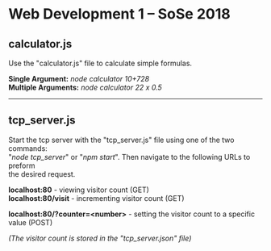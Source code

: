 # Web Development 1 – SoSe 2018

## calculator.js

Use the "calculator.js" file to calculate simple formulas.

**Single Argument:** *node calculator 10+728* </br>
**Multiple Arguments:** *node calculator 22 x 0.5*

---

## tcp_server.js

Start the tcp server with the "tcp_server.js" file using one of the two commands: </br>
"*node tcp_server*" or "*npm start*". Then navigate to the following URLs to preform </br> the desired request. 

**localhost:80** - viewing visitor count (GET) </br>
**localhost:80/visit** - incrementing visitor count (GET)</br>

**localhost:80/?counter=\<number\>** - setting the visitor count to a specific value (POST)

*(The visitor count is stored in the "tcp_server.json" file)*